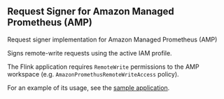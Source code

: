 ## Request Signer for Amazon Managed Prometheus (AMP)

Request signer implementation for Amazon Managed Prometheus (AMP)

Signs remote-write requests using the active IAM profile.

The Flink application requires `RemoteWrite` permissions to the AMP workspace (e.g. `AmazonPromethusRemoteWriteAccess` policy).

For an example of its usage, see the [sample application](../msf-amp-example).

